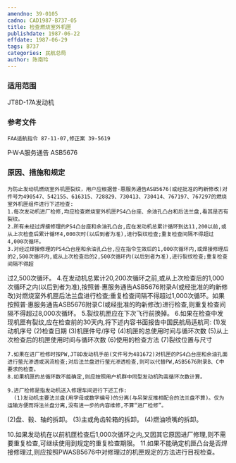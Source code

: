 ```yaml
---
amendno: 39-0105
cadno: CAD1987-B737-05
title: 检查燃烧室外机匣
publishdate: 1987-06-22
effdate: 1987-06-29
tags: B737
categories: 民航总局
author: 陈南玲
---
```


### 适用范围 
JT8D-17A发动机

### 参考文件
    FAA适航指令 87-11-07,修正案 39-5619 
P·W·A服务通告 ASB5676 

### 原因、措施和规定 
    为防止发动机燃烧室外机匣裂纹，用户应根据普·惠服务通告ASB5676(或经批准的昀新修改)对件号为490547、542155、616315、728829、730413、730414、767197、767297的燃烧室外机匣组件进行下述检查: 
    1.每次发动机进厂检修,均应检查燃烧室外机匣PS4凸台座、余油孔凸台和后法兰盘,看其是否有裂纹。 
    2.所有未经过焊接修理的PS4凸台座和余油孔凸台,应在发动机总累计循环到达11,200以前,或从上次检查后累计循环4,000次时(以后到者为准),进行裂纹检查;重复检查间隔不得超过4,000次循环。 
    3.对经过焊接修理的PS4凸台座和余油孔凸台,应在指令生效后的1,000次循环内,或焊接修理后的2,500次循环内,或从上次检查后的2,500次循环内(以后到者为准),进行裂纹检查;重复检查间隔不得超

  
过2,500次循环。 
    4.在发动机总累计20,200次循环之前,或从上次检查后的1,000次循环之内(以后到者为准),按照普·惠服务通告ASB5676附录A(或经批准的昀新修改)对燃烧室外机匣后法兰盘进行检查;重复检查间隔不得超过1,000次循环。如果按照普·惠服务通告ASB5676附录C(或经批准的昀新修改)进行检查,则重复检查间隔不得超过8,000次循环。 
    5.裂纹机匣应在下次飞行前换掉。 
    6.如果在检查中发现机匣有裂纹,应在检查前的30天内,将下述内容书面报告中国民航局适航司: 
(1)发动机序号 
(2)检查日期 
(3)机匣件号/序号 
(4)机匣的总使用时间与循环次数 
(5)从上次检查后的机匣使用时间与循环次数 
(6)使用的检查方法 
(7)裂纹位置与尺寸 

    7.如果在进厂检修时按PW,JT8D发动机手册(文件号为481672)对机匣的PS4凸台座和余油孔面进行萤光渗透或涡流检查;对后法兰盘进行萤光渗透检查,则可以代替PW,ASB5676附录B、C中要求的检查。 
    8.如果机匣的总循环数不能确定,则应按照用户机群中同型发动机昀高循环次数计算。 

    9.进厂检修是指发动机送入修理车间进行下述工作: 
      (1)发动机主要法兰盘(用字母或数字编号)的分离(与吊架反推相配合的法兰盘不算)。仅为运输方便而将法兰盘分离,没有进一步的内容维修,不算“进厂检修”。 
(2)盘、毂、轴的拆卸。 
(3)主或角齿轮箱的拆卸。 
(4)燃油喷嘴的拆卸。 

10.如果发动机在以前机匣检查后1,000次循环之内,又因其它原因进厂修理,则不需要重复检查,可继续使用到规定的重复检查期限。 
11.如果不能确定机匣凸台是否焊接修理过,则应按照PWASB5676中对修理过的机匣规定的方法进行目视检查。

